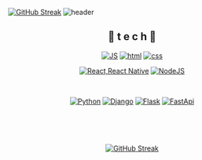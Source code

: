[![GitHub Streak](https://streak-stats.demolab.com/?user=mstagon)](https://git.io/streak-stats)
![header](https://capsule-render.vercel.app/api?type=waving&color=gradient&height=300&section=header&text=CMS&fontSize=70)

<div align=center>

## 🌹 t e c h 🌹


[![JS](https://img.shields.io/badge/JavaScript-F7DF1E?style=flat-square&logo=JavaScript&logoColor=black)](https://github.com/mstagon) [![html](https://img.shields.io/badge/Html-E34F26?style=flat-square&logo=Html5&logoColor=white)](https://github.com/mstagon) [![css](https://img.shields.io/badge/CSS-1572B6?style=flat-square&logo=CSS3&logoColor=white)](https://github.com/mstagon)
<br>

[![React,React Native](https://img.shields.io/badge/React%20/%20ReactNative-61DAFB?style=flat-square&logo=React&logoColor=black)](https://github.com/mstagon) [![NodeJS](https://img.shields.io/badge/Node.js-339933?style=flat-square&logo=Node.js&logoColor=white)](https://github.com/mstagon)
<br>

<br>

[![Python](https://img.shields.io/badge/Python-3776AB?style=flat-square&logo=python&logoColor=white)](https://github.com/mstagon)
[![Django](https://img.shields.io/badge/Django-092E20?style=flat-square&logo=django&logoColor=white)](https://github.com/mstagon)
[![Flask](https://img.shields.io/badge/Flask-000000?style=flat-square&logo=flask&logoColor=white)](https://github.com/mstagon)
[![FastApi](https://img.shields.io/badge/Fastapi-009688?style=flat-square&logo=fastapi&logoColor=white)](https://github.com/mstagon)



<br><br><br>



[![GitHub Streak](https://streak-stats.demolab.com/?user=mstagon)](https://git.io/streak-stats)
